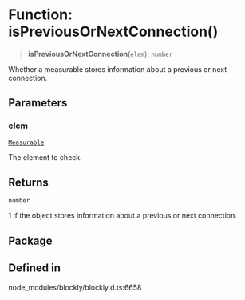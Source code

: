 # Function: isPreviousOrNextConnection()

> **isPreviousOrNextConnection**(`elem`): `number`

Whether a measurable stores information about a previous or next connection.

## Parameters

### elem

[`Measurable`](../../../classes/Measurable.md)

The element to check.

## Returns

`number`

1 if the object stores information about a previous or
next connection.

## Package

## Defined in

node_modules/blockly/blockly.d.ts:6658
